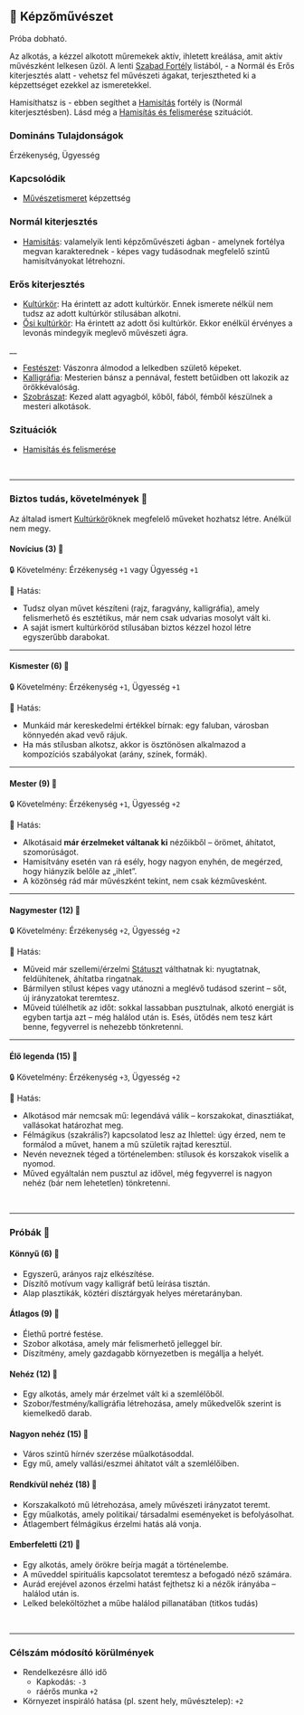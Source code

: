 ## 🔵 Képzőművészet

Próba dobható.

Az alkotás, a kézzel alkotott műremekek aktív, ihletett kreálása, amit aktív művészként lelkesen űzöl. A lenti [Szabad Fortély](../042_szabad_fortelyok.md) listából, - a Normál és Erős kiterjesztés alatt - vehetsz fel művészeti ágakat, terjesztheted ki a képzettséget ezekkel az ismeretekkel.

Hamisíthatsz is - ebben segíthet a [Hamisítás](../fortelyok.altalanos/hamisitas.md) fortély is (Normál kiterjesztésben). Lásd még a [Hamisítás és felismerése](../szituaciok/hamisitas_es_felismerese.md) szituációt.

### Domináns Tulajdonságok

Érzékenység, Ügyesség

### Kapcsolódik

- [Művészetismeret](muveszetismeret.md) képzettség

### Normál kiterjesztés

- [Hamisítás](../fortelyok.altalanos/hamisitas.md): valamelyik lenti képzőművészeti ágban - amelynek fortélya megvan karakterednek - képes vagy tudásodnak megfelelő szintű hamisítványokat létrehozni.

### Erős kiterjesztés

- [Kultúrkör](../fortelyok.kiemelt/kulturkor.md): Ha érintett az adott kultúrkör. Ennek ismerete nélkül nem tudsz az adott kultúrkör stílusában alkotni.
- [Ősi kultúrkör](../fortelyok.altalanos/osi_kulturkor.md): Ha érintett az adott ősi kultúrkör. Ekkor enélkül érvényes a levonás mindegyik meglevő művészeti ágra.

__

- [Festészet](../fortelyok.szabad/festeszet.md): Vászonra álmodod a lelkedben születő képeket.
- [Kalligráfia](../fortelyok.szabad/kalligrafia.md): Mesterien bánsz a pennával, festett betűidben ott lakozik az örökkévalóság.
- [Szobrászat](../fortelyok.szabad/szobraszat.md): Kezed alatt agyagból, kőből, fából, fémből készülnek a mesteri alkotások.

### Szituációk

- [Hamisítás és felismerése](../szituaciok/hamisitas_es_felismerese.md)

<br />

---
### Biztos tudás, követelmények 📖

Az általad ismert [Kultúrkör](../fortelyok.kiemelt/kulturkor.md)öknek megfelelő műveket hozhatsz létre. Anélkül nem megy.

#### Novícius (3) 📖

🔒 Követelmény: Érzékenység `+1` vagy Ügyesség `+1`

🌟 Hatás:
- Tudsz olyan művet készíteni (rajz, faragvány, kalligráfia), amely felismerhető és esztétikus, már nem csak udvarias mosolyt vált ki.
- A saját ismert kultúrköröd stílusában biztos kézzel hozol létre egyszerűbb darabokat.

---
#### Kismester (6) 📖

🔒 Követelmény: Érzékenység `+1`, Ügyesség `+1`

🌟 Hatás:
- Munkáid már kereskedelmi értékkel bírnak: egy faluban, városban könnyedén akad vevő rájuk.
- Ha más stílusban alkotsz, akkor is ösztönösen alkalmazod a kompozíciós szabályokat (arány, színek, formák).

---
#### Mester (9) 📖

🔒 Követelmény: Érzékenység `+1`, Ügyesség `+2`

🌟 Hatás:
- Alkotásaid **már érzelmeket váltanak ki** nézőikből – örömet, áhítatot, szomorúságot.
- Hamisítvány esetén van rá esély, hogy nagyon enyhén, de megérzed, hogy hiányzik belőle az „ihlet”.
- A közönség rád már művészként tekint, nem csak kézművesként.

---
#### Nagymester (12) 📖

🔒 Követelmény: Érzékenység `+2`, Ügyesség `+2`

🌟 Hatás:
- Műveid már szellemi/érzelmi [Státuszt](../082_statuszok.md) válthatnak ki: nyugtatnak, feldühítenek, áhítatba ringatnak.
- Bármilyen stílust képes vagy utánozni a meglévő tudásod szerint – sőt, új irányzatokat teremtesz.
- Műveid túlélhetik az időt: sokkal lassabban pusztulnak, alkotó energiát is egyben tartja azt – még halálod után is. Esés, ütődés nem tesz kárt benne, fegyverrel is nehezebb tönkretenni.

---
#### Élő legenda (15) 📖

🔒 Követelmény: Érzékenység `+3`, Ügyesség `+2`

🌟 Hatás:
- Alkotásod már nemcsak mű: legendává válik – korszakokat, dinasztiákat, vallásokat határozhat meg.
- Félmágikus (szakrális?) kapcsolatod lesz az Ihlettel: úgy érzed, nem te formálod a művet, hanem a mű születik rajtad keresztül.
- Nevén neveznek téged a történelemben: stílusok és korszakok viselik a nyomod.
- Műved egyáltalán nem pusztul az idővel, még fegyverrel is nagyon nehéz (bár nem lehetetlen) tönkretenni.

<br />

---
### Próbák 🎲

#### Könnyű (6) 🎲 

- Egyszerű, arányos rajz elkészítése.
- Díszítő motívum vagy kalligráf betű leírása tisztán.
- Alap plasztikák, köztéri dísztárgyak helyes méretarányban.

#### Átlagos (9) 🎲 

- Élethű portré festése.
- Szobor alkotása, amely már felismerhető jelleggel bír.
- Díszítmény, amely gazdagabb környezetben is megállja a helyét.

#### Nehéz (12) 🎲 

- Egy alkotás, amely már érzelmet vált ki a szemlélőből.
- Szobor/festmény/kalligráfia létrehozása, amely műkedvelők szerint is kiemelkedő darab.

#### Nagyon nehéz (15) 🎲 

- Város szintű hírnév szerzése műalkotásoddal.
- Egy mű, amely vallási/eszmei áhítatot vált a szemlélőiben.

#### Rendkívül nehéz (18) 🎲 

- Korszakalkotó mű létrehozása, amely művészeti irányzatot teremt.
- Egy műalkotás, amely politikai/ társadalmi eseményeket is befolyásolhat.
- Átlagembert félmágikus érzelmi hatás alá vonja.

#### Emberfeletti (21) 🎲 

- Egy alkotás, amely örökre beírja magát a történelembe.
- A műveddel spirituális kapcsolatot teremtesz a befogadó néző számára.
- Aurád erejével azonos érzelmi hatást fejthetsz ki a nézők irányába – halálod után is.
- Lelked beleköltözhet a műbe halálod pillanatában (titkos tudás)

<br />

---
### Célszám módosító körülmények

- Rendelkezésre álló idő
  - Kapkodás: `-3`
  - ráérős munka `+2`
- Környezet inspiráló hatása (pl. szent hely, művésztelep): `+2`
